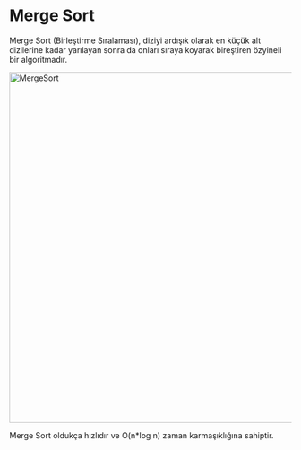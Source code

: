 # Merge Sort

Merge Sort (Birleştirme Sıralaması), diziyi ardışık olarak en küçük alt dizilerine kadar yarılayan sonra da onları sıraya koyarak bireştiren özyineli bir algoritmadır.

<img width="626" alt="MergeSort" src="https://user-images.githubusercontent.com/69525712/143926294-1b73de23-7b21-4f53-826d-fd27bfa4171f.png">

Merge Sort oldukça hızlıdır ve O(n\*log n) zaman karmaşıklığına sahiptir.
